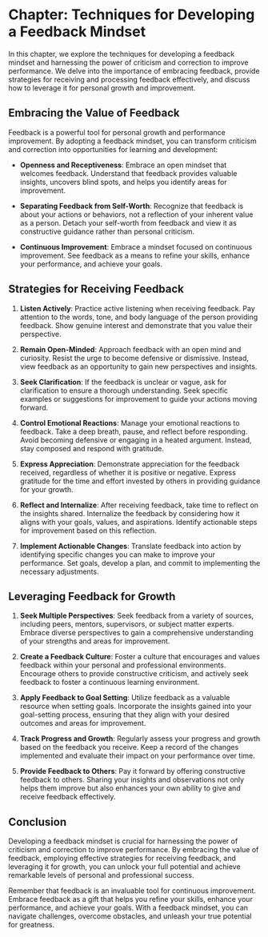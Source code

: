 Chapter: Techniques for Developing a Feedback Mindset
=====================================================

In this chapter, we explore the techniques for developing a feedback mindset and harnessing the power of criticism and correction to improve performance. We delve into the importance of embracing feedback, provide strategies for receiving and processing feedback effectively, and discuss how to leverage it for personal growth and improvement.

Embracing the Value of Feedback
-------------------------------

Feedback is a powerful tool for personal growth and performance improvement. By adopting a feedback mindset, you can transform criticism and correction into opportunities for learning and development:

* **Openness and Receptiveness**: Embrace an open mindset that welcomes feedback. Understand that feedback provides valuable insights, uncovers blind spots, and helps you identify areas for improvement.

* **Separating Feedback from Self-Worth**: Recognize that feedback is about your actions or behaviors, not a reflection of your inherent value as a person. Detach your self-worth from feedback and view it as constructive guidance rather than personal criticism.

* **Continuous Improvement**: Embrace a mindset focused on continuous improvement. See feedback as a means to refine your skills, enhance your performance, and achieve your goals.

Strategies for Receiving Feedback
---------------------------------

1. **Listen Actively**: Practice active listening when receiving feedback. Pay attention to the words, tone, and body language of the person providing feedback. Show genuine interest and demonstrate that you value their perspective.

2. **Remain Open-Minded**: Approach feedback with an open mind and curiosity. Resist the urge to become defensive or dismissive. Instead, view feedback as an opportunity to gain new perspectives and insights.

3. **Seek Clarification**: If the feedback is unclear or vague, ask for clarification to ensure a thorough understanding. Seek specific examples or suggestions for improvement to guide your actions moving forward.

4. **Control Emotional Reactions**: Manage your emotional reactions to feedback. Take a deep breath, pause, and reflect before responding. Avoid becoming defensive or engaging in a heated argument. Instead, stay composed and respond with gratitude.

5. **Express Appreciation**: Demonstrate appreciation for the feedback received, regardless of whether it is positive or negative. Express gratitude for the time and effort invested by others in providing guidance for your growth.

6. **Reflect and Internalize**: After receiving feedback, take time to reflect on the insights shared. Internalize the feedback by considering how it aligns with your goals, values, and aspirations. Identify actionable steps for improvement based on this reflection.

7. **Implement Actionable Changes**: Translate feedback into action by identifying specific changes you can make to improve your performance. Set goals, develop a plan, and commit to implementing the necessary adjustments.

Leveraging Feedback for Growth
------------------------------

1. **Seek Multiple Perspectives**: Seek feedback from a variety of sources, including peers, mentors, supervisors, or subject matter experts. Embrace diverse perspectives to gain a comprehensive understanding of your strengths and areas for improvement.

2. **Create a Feedback Culture**: Foster a culture that encourages and values feedback within your personal and professional environments. Encourage others to provide constructive criticism, and actively seek feedback to foster a continuous learning environment.

3. **Apply Feedback to Goal Setting**: Utilize feedback as a valuable resource when setting goals. Incorporate the insights gained into your goal-setting process, ensuring that they align with your desired outcomes and areas for improvement.

4. **Track Progress and Growth**: Regularly assess your progress and growth based on the feedback you receive. Keep a record of the changes implemented and evaluate their impact on your performance over time.

5. **Provide Feedback to Others**: Pay it forward by offering constructive feedback to others. Sharing your insights and observations not only helps them improve but also enhances your own ability to give and receive feedback effectively.

Conclusion
----------

Developing a feedback mindset is crucial for harnessing the power of criticism and correction to improve performance. By embracing the value of feedback, employing effective strategies for receiving feedback, and leveraging it for growth, you can unlock your full potential and achieve remarkable levels of personal and professional success.

Remember that feedback is an invaluable tool for continuous improvement. Embrace feedback as a gift that helps you refine your skills, enhance your performance, and achieve your goals. With a feedback mindset, you can navigate challenges, overcome obstacles, and unleash your true potential for greatness.
